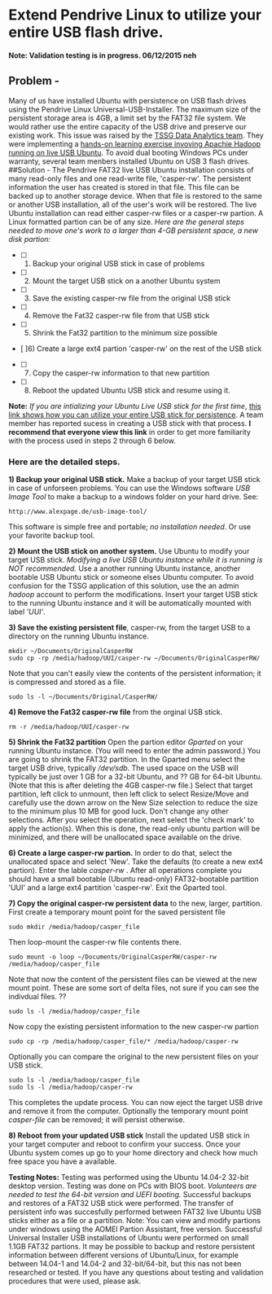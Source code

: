 # Extend Pendrive Linux to utilize your entire USB flash drive.

#### Note: Validation testing is in progress.  06/12/2015 neh

## Problem -
Many of us have installed Ubuntu with persistence on USB flash drives using the Pendrive Linux Universal-USB-Installer. The maximum size of the persistent storage area is 4GB, a limit set by the FAT32 file system. We would rather use the entire capacity of the USB drive and preserve our existing work.  This issue was raised by the [TSSG Data Analytics team](https://github.com/mikec964/chelmbigstock/wiki). They were implementing a [hands-on learning exercise invoving Apachie Hadoop running on live USB Ubuntu](https://github.com/mikec964/chelmbigstock/wiki/Learning-Hadoop). To avoid dual booting Windows PCs under warranty, several team menbers installed Ubuntu on USB 3 flash drives. 
##Solution -
The Pendrive FAT32 live USB Ubuntu installation consists of many read-only files and one read-write file, 'casper-rw'. The persistent information the user has created is stored in that file.  This file can be backed up to another storage device. When that file is restored to the same or another USB installation, all of the user's work will be restored. The live Ubuntu installation can read either casper-rw files or a casper-rw partion. A Linux formatted partion can be of any size. *Here are the general steps needed to move one's work to a larger than 4-GB persistent space, a new disk partion:*
- [ ] 1) Backup your original USB stick in case of problems
- [ ] 2) Mount the target USB stick on a another Ubuntu system 
- [ ] 3) Save the existing casper-rw file from the original USB stick
- [ ] 4) Remove the Fat32 casper-rw file from that USB stick
- [ ] 5) Shrink the Fat32 partition to the minimum size possible
- [ ]6) Create a large ext4 partion 'casper-rw' on the rest of the USB stick
- [ ] 7) Copy the casper-rw information to that new partition
- [ ] 8) Reboot the updated Ubuntu USB stick and resume using it.

**Note:** *If you are intializing your Ubuntu Live USB stick for the first time*, [this link shows how you can utilize your entire USB stick for persistence](http://askubuntu.com/questions/397481/how-to-make-a-persistent-live-ubuntu-usb-with-more-than-4gb). A team member has reported sucess in creating a USB stick with that process. **I recommend that everyone view this link** in order to get more familiarity with the process used in steps 2 through 6 below.
### Here are the detailed steps.
**1) Backup your original USB stick.** Make a backup of your target USB stick in case of unforseen problems. You can use the Windows software *USB Image Tool* to make a backup to a windows folder on your hard drive.  See:
```
http://www.alexpage.de/usb-image-tool/
```
This software is simple free and portable; *no installation needed*. Or use your favorite backup tool.

**2) Mount the USB stick on another system.** Use Ubuntu to modify your target USB stick. *Modifying a live USB Ubuntu instance while it is running is NOT recommended.*  Use a another running Ubuntu instance, another bootable USB Ubuntu stick or someone elses Ubuntu computer.  To avoid confusion for the TSSG application of this solution, use the an admin *hadoop* account to perform the modifications.  Insert your target USB stick to the running Ubuntu instance and it will be automatically mounted with label *'UUI'*.

**3) Save the existing persistent file**, casper-rw, from the target USB to a directory on the running Ubuntu instance.
```
mkdir ~/Documents/OriginalCasperRW 
sudo cp -rp /media/hadoop/UUI/casper-rw ~/Documents/OriginalCasperRW/
```
Note that you can't easily view the contents of the persistent information; it is compressed and stored as a file.

```
sudo ls -l ~/Documents/Original/CasperRW/
```

**4) Remove the Fat32 casper-rw file** from the orginal USB stick.
```
rm -r /media/hadoop/UUI/casper-rw
```
**5) Shrink the Fat32 partition** Open the partion editor *Gparted* on your running Ubuntu instance. (You will need to enter the admin password.) You are going to shrink the FAT32 partition. In the Gparted menu select the target USB drive, typically */dev/sdb*. The used space on the USB will typically be just over 1 GB for a 32-bit Ubuntu, and ?? GB for 64-bit Ubuntu. (Note that this is after deleting the 4GB casper-rw file.)
Select that target partition, left click to unmount, then left click to select Resize/Move and carefully use the down arrow on the New Size selection to reduce the size to the minimum plus 10 MB for good luck.  Don't change any other selections. After you select the operation, next select the 'check mark' to apply the action(s).   When this is done, the read-only ubuntu partion will be minimized, and there will be unallocated space available on the drive.

**6) Create a large casper-rw partion.** In order to do that, select the unallocated space and select 'New'. Take the defaults (to create a new ext4 partion). Enter the lable *casper-rw* . After all operations complete you should have a small bootable (Ubuntu read-only) FAT32-bootable partition 'UUI' and a large ext4 partition 'casper-rw'.  Exit the Gparted tool.

**7) Copy the original casper-rw persistent data** to the new, larger, partition. First create a temporary mount point for the saved persistent file
```
sudo mkdir /media/hadoop/casper_file
```
Then loop-mount the casper-rw file contents there.
```
sudo mount -o loop ~/Documents/OriginalCasperRW/casper-rw /media/hadoop/casper_file
```
Note that now the content of the persistent files can be viewed at the new mount point. These are some sort of delta files, not sure if you can see the indivdual files. ??
```
sudo ls -l /media/hadoop/casper_file
```

Now copy the existing persistent information to the new casper-rw partion
```
sudo cp -rp /media/hadoop/casper_file/* /media/hadoop/casper-rw
```
Optionally you can compare the original to the new persistent files on your USB stick.
```
sudo ls -l /media/hadoop/casper_file
sudo ls -l /media/hadoop/casper-rw
```
This completes the update process.  You can now eject the target USB drive and remove it from the computer. Optionally the temporary mount point *casper-file* can be removed; it will persist otherwise.

**8) Reboot from your updated USB stick** Install the updated USB stick in your target computer and reboot to confirm your success. Once your Ubuntu system comes up go to your home directory and check how much free space you have a available. 

**Testing Notes:**  Testing was performed using the Ubuntu 14.04-2 32-bit desktop version. Testing was done on PCs with BIOS boot. *Volunteers are needed to test the 64-bit version and UEFI booting.*  Successful backups and restores of a FAT32 USB stick were performed. The transfer of persistent info was succesfully performed between FAT32 live Ubuntu USB sticks either as a file or a partition.  Note: You can view and modify partions under windows using the AOMEI Partion Assistant, free version. Successful Universal Installer USB installations of Ubuntu were performed on small 1.1GB FAT32 partions.  It may be possible to backup and restore persistent information between different versions of Ubuntu/Linux, for example between 14.04-1 and 14.04-2 and 32-bit/64-bit, but this nas not been researched or tested. If you have any questions about testing and validation procedures that were used, please ask.


 